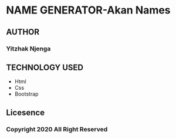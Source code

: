 # NAME GENERATOR-Akan Names

## AUTHOR
### Yitzhak Njenga

## TECHNOLOGY USED
* Html
* Css
* Bootstrap
## Licesence
### Copyright 2020 All Right Reserved
